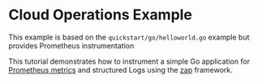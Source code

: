 
# Cloud Operations Example

This example is based on the `quickstart/go/helloworld.go` example but provides Prometheus instrumentation

This tutorial demonstrates how to instrument a simple Go application for [Prometheus metrics](https://prometheus.io/docs/guides/go-application/) and structured Logs using the [zap](https://github.com/uber-go/zap) framework.